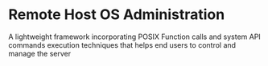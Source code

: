 # Remote Host OS Administration

A lightweight framework incorporating POSIX Function calls and system API commands execution techniques that helps end users to control and manage the server
